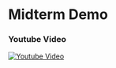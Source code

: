 # Midterm Demo

### Youtube Video
[![Youtube Video](http://img.youtube.com/vi/KsO5_JoVsHk/0.jpg)](https://www.youtube.com/watch?v=KsO5_JoVsHk)

